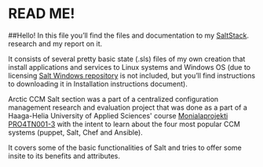 ﻿READ ME!
===================

##Hello!
In this file you’ll find the files and documentation to my [SaltStack](https://docs.saltstack.com/en/latest/contents.html). research and my report on it.

It consists of several pretty basic state (.sls) files of my own creation that install applications and services to Linux systems and Windows OS (due to licensing [Salt Windows repository](https://docs.saltstack.com/en/latest/topics/windows/windows-package-manager.html) is not included, but you’ll find instructions to downloading it in Installation instructions document). 

Arctic CCM Salt section was a part of a centralized configuration management research and evaluation project that was done as a part of a Haaga-Helia University of Applied Sciences' course [Monialaprojekti PRO4TN001-3](http://www.haaga-helia.fi/fi/opinto-opas/opintojaksokuvaukset/PRO4TN001) with the intent to learn about the four most popular CCM systems (puppet, Salt, Chef and Ansible).

It covers some of the basic functionalities of Salt and tries to offer some insite to its benefits and attributes.

